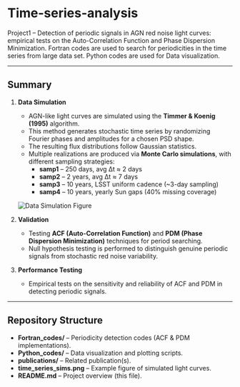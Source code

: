 # Time-series-analysis  

Project1 – Detection of periodic signals in AGN red noise light curves: empirical tests on the Auto-Correlation Function and Phase Dispersion Minimization. Fortran codes are used to search for periodicities in the time series from large data set. Python codes are used for Data visualization.  

---

## Summary  

1. **Data Simulation**  
   - AGN-like light curves are simulated using the **Timmer & Koenig (1995)** algorithm.  
   - This method generates stochastic time series by randomizing Fourier phases and amplitudes for a chosen PSD shape.  
   - The resulting flux distributions follow Gaussian statistics.  
   - Multiple realizations are produced via **Monte Carlo simulations**, with different sampling strategies:  
     - **samp1** – 250 days, avg Δt ≈ 2 days  
     - **samp2** – 2 years, avg Δt ≈ 7 days  
     - **samp3** – 10 years, LSST uniform cadence (~3-day sampling)  
     - **samp4** – 10 years, yearly Sun gaps (40% missing coverage)  

   ![Data Simulation Figure](time_series_sims.png)   

2. **Validation**  
   - Testing **ACF (Auto-Correlation Function)** and **PDM (Phase Dispersion Minimization)** techniques for period searching.  
   - Null hypothesis testing is performed to distinguish genuine periodic signals from stochastic red noise variability.  

3. **Performance Testing**  
   - Empirical tests on the sensitivity and reliability of ACF and PDM in detecting periodic signals.  

---

## Repository Structure  

- **Fortran_codes/** – Periodicity detection codes (ACF & PDM implementations).  
- **Python_codes/** – Data visualization and plotting scripts.  
- **publications/** – Related publication(s).  
- **time_series_sims.png** – Example figure of simulated light curves.  
- **README.md** – Project overview (this file).  
